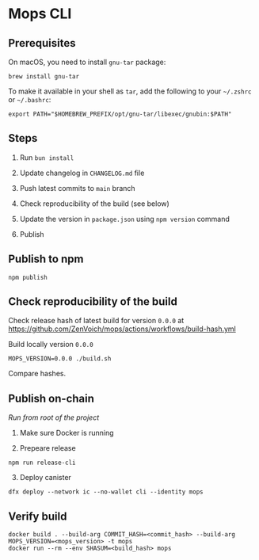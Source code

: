 # Mops CLI

## Prerequisites

On macOS, you need to install `gnu-tar` package:
```
brew install gnu-tar
```

To make it available in your shell as `tar`, add the following to your `~/.zshrc` or `~/.bashrc`:
```
export PATH="$HOMEBREW_PREFIX/opt/gnu-tar/libexec/gnubin:$PATH"
```

## Steps

1. Run `bun install`

2. Update changelog in `CHANGELOG.md` file

3. Push latest commits to `main` branch

4. Check reproducibility of the build (see below)

5. Update the version in `package.json` using `npm version` command

6. Publish

## Publish to npm
```
npm publish
```

## Check reproducibility of the build

Check release hash of latest build for version `0.0.0` at https://github.com/ZenVoich/mops/actions/workflows/build-hash.yml

Build locally version `0.0.0`
```
MOPS_VERSION=0.0.0 ./build.sh
```

Compare hashes.

## Publish on-chain
_Run from root of the project_

1. Make sure Docker is running

2. Prepeare release
```
npm run release-cli
```

3. Deploy canister
```
dfx deploy --network ic --no-wallet cli --identity mops
```

## Verify build

```
docker build . --build-arg COMMIT_HASH=<commit_hash> --build-arg MOPS_VERSION=<mops_version> -t mops
docker run --rm --env SHASUM=<build_hash> mops
```